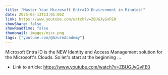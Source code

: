 ```yaml
---
title: "Master Your Microsoft EntraID Environment in Minutes!"
date: 2025-05-13T13:01:05Z
link: https://www.youtube.com/watch?v=ZBUGJyGvFE0
showShare: false
showReadTime: false
thumbnail: images/misc.png
tags: ["youtube.com/@AzureAcademy"]
---
```

Microsoft Entra ID is the NEW Identity and Access Management solution for the Microsoft's Clouds. So let's start at the beginning ...

- Link to article: https://www.youtube.com/watch?v=ZBUGJyGvFE0
